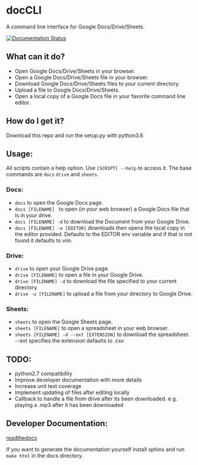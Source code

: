 # docCLI
A command line interface for Google Docs/Drive/Sheets.

[![Documentation Status](https://readthedocs.org/projects/doccli/badge/?version=latest)](http://doccli.readthedocs.io/en/latest/?badge=latest)


## What can it do?
- Open Google Docs/Drive/Sheets in your browser.
- Open a Google Docs/Drive/Sheets file in your browser.
- Download Google Docs/Drive/Sheets files to your current directory.
- Upload a file to Google Docs/Drive/Sheets.
- Open a local copy of a Google Docs file in your favorite command line editor.

## How do I get it?

Download this repo and run the setup.py with python3.6

## Usage:

All scripts contain a help option. Use ```[SCRIPT] --help``` to access it. The
base commands are ```docs``` ```drive``` and ```sheets```.

### Docs:
- ```docs``` to open the Google Docs page.
- ```docs [FILENAME] ``` to open (in your web browser) a Google Docs file that is in your drive.
- ```docs [FILENAME] -d``` to download the Document from your Google Drive.
- ```docs [FILENAME] -e [EDITOR]``` downloads then opens the local copy in the editor provided.
Defaults to the EDITOR env variable and if that is not found it defaults to vim.

### Drive:
- ```drive``` to open your Google Drive page.
- ```drive [FILENAME]``` to open a file in your Google Drive.
- ```drive [FILENAME] -d``` to download the file specified to your current directory.
- ```drive -u [FILENAME]``` to upload a file from your directory to Google Drive.

### Sheets:
- ```sheets``` to open the Google Sheets page.
- ```sheets [FILENAME]``` to open a spreadsheet in your web browser.
- ```sheets [FILENAME] -d --ext [EXTENSION]``` to download the spreadsheet. --ext
specifies the extension defaults to .csv

## TODO:
- python2.7 compatibility
- Improve developer documentation with more details
- Increase unit test coverage
- Implement updating of files after editing locally
- Callback to handle a file from drive after its been downloaded. e.g. playing a .mp3 after it has been
downloaded

## Developer Documentation:
[readthedocs](http://doccli.readthedocs.io/)

If you want to generate the documentation yourself install sphinx and run
```make html``` in the docs directory.
